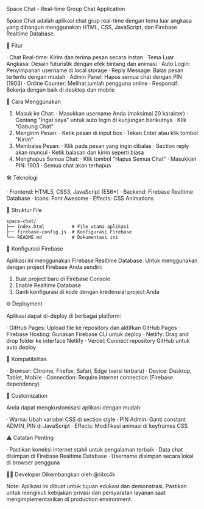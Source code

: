 Space Chat - Real-time Group Chat Application

Space Chat adalah aplikasi chat grup real-time dengan tema luar angkasa yang dibangun menggunakan HTML, CSS, JavaScript, dan Firebase Realtime Database.

🌟 Fitur

· Chat Real-time: Kirim dan terima pesan secara instan
· Tema Luar Angkasa: Desain futuristik dengan efek bintang dan animasi
· Auto Login: Penyimpanan username di local storage
· Reply Message: Balas pesan tertentu dengan mudah
· Admin Panel: Hapus semua chat dengan PIN (1903)
· Online Counter: Melihat jumlah pengguna online
· Responsif: Bekerja dengan baik di desktop dan mobile

🚀 Cara Menggunakan

1. Masuk ke Chat:
   · Masukkan username Anda (maksimal 20 karakter)
   · Centang "Ingat saya" untuk auto login di kunjungan berikutnya
   · Klik "Gabung Chat"
2. Mengirim Pesan:
   · Ketik pesan di input box
   · Tekan Enter atau klik tombol "Kirim"
3. Membalas Pesan:
   · Klik pada pesan yang ingin dibalas
   · Section reply akan muncul
   · Ketik balasan dan kirim seperti biasa
4. Menghapus Semua Chat:
   · Klik tombol "Hapus Semua Chat"
   · Masukkan PIN: 1903
   · Semua chat akan terhapus

🛠️ Teknologi

· Frontend: HTML5, CSS3, JavaScript (ES6+)
· Backend: Firebase Realtime Database
· Icons: Font Awesome
· Effects: CSS Animations

📁 Struktur File

```
space-chat/
├── index.html          # File utama aplikasi
├── firebase-config.js  # Konfigurasi Firebase
└── README.md           # Dokumentasi ini
```

🔧 Konfigurasi Firebase

Aplikasi ini menggunakan Firebase Realtime Database. Untuk menggunakan dengan project Firebase Anda sendiri:

1. Buat project baru di Firebase Console
2. Enable Realtime Database
3. Ganti konfigurasi di kode dengan kredensial project Anda

🌐 Deployment

Aplikasi dapat di-deploy di berbagai platform:

· GitHub Pages: Upload file ke repository dan aktifkan GitHub Pages
· Firebase Hosting: Gunakan Firebase CLI untuk deploy
· Netlify: Drag and drop folder ke interface Netlify
· Vercel: Connect repository GitHub untuk auto deploy

📱 Kompatibilitas

· Browser: Chrome, Firefox, Safari, Edge (versi terbaru)
· Device: Desktop, Tablet, Mobile
· Connection: Require internet connection (Firebase dependency)

🎨 Customization

Anda dapat mengkustomisasi aplikasi dengan mudah:

· Warna: Ubah variabel CSS di section style
· PIN Admin: Ganti constant ADMIN_PIN di JavaScript
· Effects: Modifikasi animasi di keyframes CSS

⚠️ Catatan Penting

· Pastikan koneksi internet stabil untuk pengalaman terbaik
· Data chat disimpan di Firebase Realtime Database
· Username disimpan secara lokal di browser pengguna

👨‍💻 Developer
Dikembangkan oleh @riixs4k

Note: Aplikasi ini dibuat untuk tujuan edukasi dan demonstrasi. Pastikan untuk mengikuti kebijakan privasi dan persyaratan layanan saat mengimplementasikan di production environment.
